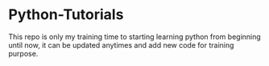 # Python-Tutorials
This repo is only my training time to starting learning python from beginning until now, it can be updated anytimes and add new code for training purpose.
